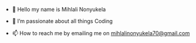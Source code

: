 - 👋 Hello my name is Mihlali Nonyukela
- 👀 I’m passionate about all things Coding 
 
- 📫 How to reach me by emailing me on mihlalinonyukela70@gmail.com

<!---
MihlaliNonyukela/MihlaliNonyukela is a ✨ special ✨ repository because its `README.md` (this file) appears on your GitHub profile.
You can click the Preview link to take a look at your changes.
--->
 
